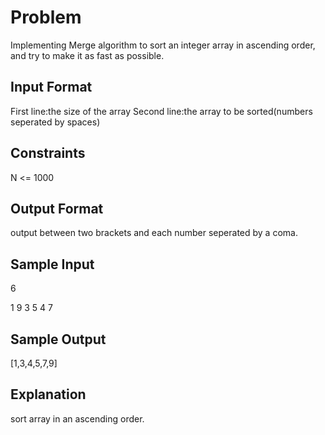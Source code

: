 # Problem

Implementing Merge algorithm to sort an integer array in ascending order, and try to make it as fast as possible.

## Input Format

First line:the size of the array Second line:the array to be sorted(numbers seperated by spaces)

## Constraints

N <= 1000

## Output Format

output between two brackets and each number seperated by a coma.

## Sample Input

6

1 9 3 5 4 7

## Sample Output

[1,3,4,5,7,9]

## Explanation

sort array in an ascending order.